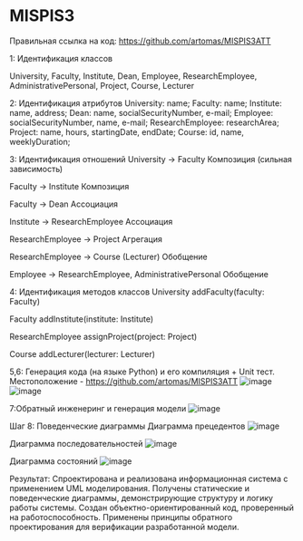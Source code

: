 # MISPIS3

Правильная ссылка на код: https://github.com/artomas/MISPIS3ATT

1: Идентификация классов

University, Faculty, Institute, Dean, Employee, ResearchEmployee, AdministrativePersonal, Project, Course, Lecturer

2: Идентификация атрибутов
University: name;
Faculty: name;
Institute: name, address;
Dean: name, socialSecurityNumber, e-mail;
Employee: socialSecurityNumber, name, e-mail;
ResearchEmployee: researchArea;
Project: name, hours, startingDate, endDate;
Course: id, name, weeklyDuration;

3: Идентификация отношений
University → Faculty
  Композиция (сильная зависимость)

Faculty → Institute
  Композиция

Faculty → Dean
  Ассоциация

Institute → ResearchEmployee
  Ассоциация

ResearchEmployee → Project 
  Агрегация

ResearchEmployee → Course (Lecturer)
  Обобщение

Employee → ResearchEmployee, AdministrativePersonal
  Обобщение

4: Идентификация методов классов
University
  addFaculty(faculty: Faculty)

Faculty
  addInstitute(institute: Institute)

ResearchEmployee
  assignProject(project: Project)

Course
  addLecturer(lecturer: Lecturer)


5,6: Генерация кода (на языке Python) и его компиляция + Unit тест. Местоположение - https://github.com/artomas/MISPIS3ATT
![image](https://github.com/user-attachments/assets/dc2dbea0-e396-4c7c-80b3-eef61fb12a5d)
![image](https://github.com/user-attachments/assets/0632bbb6-36d9-48dc-a42f-393ba7cc6885)


7:Обратный инженеринг и генерация модели
![image](https://github.com/user-attachments/assets/35845172-5e0c-45d4-8e75-2b740a682901)

Шаг 8: Поведенческие диаграммы
Диаграмма прецедентов
![image](https://github.com/user-attachments/assets/f5a1c90a-9f63-4b57-9223-68224ca42ec3)

Диаграмма последовательностей
![image](https://github.com/user-attachments/assets/274b7e83-31a8-49e3-8c2c-ef9ae10407b7)

Диаграмма состояний
![image](https://github.com/user-attachments/assets/2dff3fb8-a3fa-4d2c-b650-b8f56103b5f4)

Результат:
Спроектирована и реализована информационная система с применением UML моделирования.
Получены статические и поведенческие диаграммы, демонстрирующие структуру и логику работы системы.
Создан объектно-ориентированный код, проверенный на работоспособность.
Применены принципы обратного проектирования для верификации разработанной модели.
